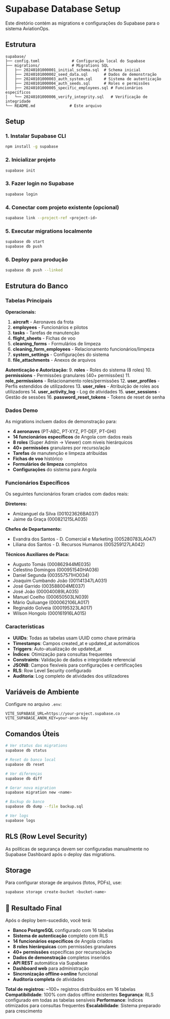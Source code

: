 # Supabase Database Setup

Este diretório contém as migrations e configurações do Supabase para o sistema AviationOps.

## Estrutura

```
supabase/
├── config.toml              # Configuração local do Supabase
├── migrations/              # Migrations SQL
│   ├── 20240101000001_initial_schema.sql  # Schema inicial
│   ├── 20240101000002_seed_data.sql       # Dados de demonstração
│   ├── 20240101000003_auth_system.sql     # Sistema de autenticação
│   ├── 20240101000004_auth_seeds.sql      # Roles e permissões
│   ├── 20240101000005_specific_employees.sql # Funcionários específicos
│   └── 20240101000006_verify_integrity.sql   # Verificação de integridade
└── README.md               # Este arquivo
```

## Setup

### 1. Instalar Supabase CLI

```bash
npm install -g supabase
```

### 2. Inicializar projeto

```bash
supabase init
```

### 3. Fazer login no Supabase

```bash
supabase login
```

### 4. Conectar com projeto existente (opcional)

```bash
supabase link --project-ref <project-id>
```

### 5. Executar migrations localmente

```bash
supabase db start
supabase db push
```

### 6. Deploy para produção

```bash
supabase db push --linked
```

## Estrutura do Banco

### Tabelas Principais

**Operacionais:**

1. **aircraft** - Aeronaves da frota
2. **employees** - Funcionários e pilotos
3. **tasks** - Tarefas de manutenção
4. **flight_sheets** - Fichas de voo
5. **cleaning_forms** - Formulários de limpeza
6. **cleaning_form_employees** - Relacionamento funcionários/limpeza
7. **system_settings** - Configurações do sistema
8. **file_attachments** - Anexos de arquivos

**Autenticação e Autorização:** 9. **roles** - Roles do sistema (8 roles) 10. **permissions** - Permissões granulares (40+ permissões) 11. **role_permissions** - Relacionamento roles/permissões 12. **user_profiles** - Perfis estendidos de utilizadores 13. **user_roles** - Atribuição de roles aos utilizadores 14. **user_activity_log** - Log de atividades 15. **user_sessions** - Gestão de sessões 16. **password_reset_tokens** - Tokens de reset de senha

### Dados Demo

As migrations incluem dados de demonstração para:

- **4 aeronaves** (PT-ABC, PT-XYZ, PT-DEF, PT-GHI)
- **14 funcionários específicos** de Angola com dados reais
- **8 roles** (Super Admin → Viewer) com níveis hierárquicos
- **40+ permissões** granulares por recurso/ação
- **Tarefas** de manutenção e limpeza atribuídas
- **Fichas de voo** histórico
- **Formulários de limpeza** completos
- **Configurações** do sistema para Angola

### Funcionários Específicos

Os seguintes funcionários foram criados com dados reais:

**Diretores:**

- Amizanguel da Silva (001023626BA037)
- Jaime da Graça (000821215LA035)

**Chefes de Departamento:**

- Evandra dos Santos - D. Comercial e Marketing (005280783LA047)
- Liliana dos Santos - D. Recursos Humanos (005259127LA042)

**Técnicos Auxiliares de Placa:**

- Augusto Tomás (000862944ME035)
- Celestino Domingos (000951540HA036)
- Daniel Segunda (003557571HO034)
- Joaquim Cumbando João (001141347LA031)
- José Garrido (003588004ME037)
- José João (000040089LA035)
- Manuel Coelho (000650503LN039)
- Mário Quiluange (000062106LA017)
- Reginaldo Golveia (000195323LA017)
- Wilson Hongolo (000161916LA015)

### Características

- **UUIDs**: Todas as tabelas usam UUID como chave primária
- **Timestamps**: Campos created_at e updated_at automáticos
- **Triggers**: Auto-atualização de updated_at
- **Índices**: Otimização para consultas frequentes
- **Constraints**: Validação de dados e integridade referencial
- **JSONB**: Campos flexíveis para configurações e certificações
- **RLS**: Row Level Security configurado
- **Auditoria**: Log completo de atividades dos utilizadores

## Variáveis de Ambiente

Configure no arquivo `.env`:

```env
VITE_SUPABASE_URL=https://your-project.supabase.co
VITE_SUPABASE_ANON_KEY=your-anon-key
```

## Comandos Úteis

```bash
# Ver status das migrations
supabase db status

# Reset do banco local
supabase db reset

# Ver diferenças
supabase db diff

# Gerar nova migration
supabase migration new <name>

# Backup do banco
supabase db dump --file backup.sql

# Ver logs
supabase logs
```

## RLS (Row Level Security)

As políticas de segurança devem ser configuradas manualmente no Supabase Dashboard após o deploy das migrations.

## Storage

Para configurar storage de arquivos (fotos, PDFs), use:

```bash
supabase storage create-bucket <bucket-name>
```

## 🎯 Resultado Final

Após o deploy bem-sucedido, você terá:

- **Banco PostgreSQL** configurado com 16 tabelas
- **Sistema de autenticação** completo com RLS
- **14 funcionários específicos** de Angola criados
- **8 roles hierárquicas** com permissões granulares
- **40+ permissões** específicas por recurso/ação
- **Dados de demonstração** completos inseridos
- **API REST** automática via Supabase
- **Dashboard web** para administração
- **Sincronização offline→online** funcional
- **Auditoria completa** de atividades

**Total de registros**: ~100+ registros distribuídos em 16 tabelas
**Compatibilidade**: 100% com dados offline existentes
**Segurança**: RLS configurado em todas as tabelas sensíveis
**Performance**: Índices otimizados para consultas frequentes
**Escalabilidade**: Sistema preparado para crescimento
